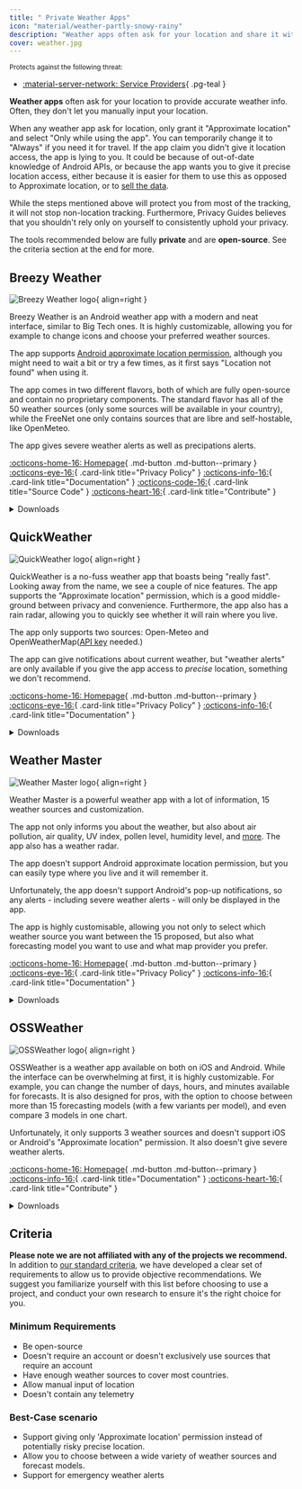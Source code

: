 ```yaml
---
title: " Private Weather Apps"
icon: "material/weather-partly-snowy-rainy"
description: "Weather apps often ask for your location and share it with advertisers. Instead, use private open-source weather apps."
cover: weather.jpg
---
```


<small>Protects against the following threat:</small>

- [:material-server-network: Service Providers](basics/common-threats.md#privacy-from-service-providers){ .pg-teal }

**Weather apps** often ask for your location to provide accurate weather info.  Often, they don't let you manually input your location.

When any weather app ask for location, only grant it "Approximate location" and select "Only while using the app". You can temporarily change it to "Always" if you need it for travel. If the app claim you didn't give it location access, the app is lying to you. It could be because of out-of-date knowledge of Android APIs, or because the app wants you to give it precise location access, either because it is easier for them to use this as opposed to Approximate location, or to [sell the data](https://www.theguardian.com/technology/2019/jan/04/weather-channel-app-lawsuit-location-data-selling).

While the steps mentioned above will protect you from most of the tracking, it will not stop non-location tracking. Furthermore, Privacy Guides believes that you shouldn't rely only on yourself to consistently uphold your privacy.

The tools recommended below are fully **private** and are **open-source**. See the criteria section at the end for more.

## Breezy Weather

<div class="admonition recommendation" markdown>

![Breezy Weather logo](assets/img/weather/breezy.webp){ align=right }

Breezy Weather is an Android weather app with a modern and neat interface, similar to Big Tech ones. It is highly customizable, allowing you for example to change icons and choose your preferred weather sources.

The app supports [Android approximate location permission](https://developer.android.com/codelabs/approximate-location), although you might need to wait a bit or try a few times, as it first says "Location not found" when using it.

The app comes in two different flavors, both of which are fully open-source and contain no proprietary components. The standard flavor has all of the 50 weather sources (only some sources will be available in your country), while the FreeNet one only contains sources that are libre and self-hostable, like OpenMeteo.

The app gives severe weather alerts as well as precipations alerts.

[:octicons-home-16: Homepage](https://github.com/breezy-weather/breezy-weather?tab=readme-ov-file#breezy-weather){ .md-button .md-button--primary }
[:octicons-eye-16:](https://github.com/breezy-weather/breezy-weather/blob/main/PRIVACY.md){ .card-link title="Privacy Policy" }
[:octicons-info-16:](https://github.com/breezy-weather/breezy-weather/blob/main/README.md){ .card-link title="Documentation" }
[:octicons-code-16:](https://github.com/breezy-weather/breezy-weather){ .card-link title="Source Code" }
[:octicons-heart-16:](https://github.com/breezy-weather/breezy-weather?tab=readme-ov-file#contribute){ .card-link title="Contribute" }

<details class="downloads" markdown>
<summary>Downloads</summary>

- [:simple-android: Github](https://github.com/breezy-weather/breezy-weather/releases)
- [:simple-obtainium: Obtainium](https://github.com/breezy-weather/breezy-weather/blob/main/INSTALL.md#obtainium)

</details>
</div>

## QuickWeather

<div class="admonition recommendation" markdown>

![QuickWeather logo](assets/img/weather/quick.png){ align=right }

QuickWeather is a no-fuss weather app that boasts being "really fast". Looking away from the name, we see a couple of nice features. The app supports the "Approximate location" permission, which is a good middle-ground between privacy and convenience. Furthermore, the app also has a rain radar, allowing you to quickly see whether it will rain where you live.

The app only supports  two sources: Open-Meteo and OpenWeatherMap([API key](https://home.openweathermap.org/subscriptions/unauth_subscribe/onecall_30/base) needed.)

The app can give notifications about current weather, but "weather alerts" are only available if you give the app access to *precise* location, something we don't recommend.

[:octicons-home-16: Homepage](https://github.com/TylerWilliamson/QuickWeather){ .md-button .md-button--primary }
[:octicons-eye-16:](https://github.com/TylerWilliamson/QuickWeather/blob/master/PrivacyPolicy.md){ .card-link title="Privacy Policy" }
[:octicons-info-16:](https://github.com/TylerWilliamson/QuickWeather/tree/master?tab=readme-ov-file#-quickweather){ .card-link title="Documentation" }

<details class="downloads" markdown>
<summary>Downloads</summary>

- [:simple-googleplay: Google Play](https://play.google.com/store/apps/details?id=com.ominous.quickweather)
- [:simple-android: Github](https://github.com/TylerWilliamson/QuickWeather/releases)

</details>
</div>

## Weather Master

<div class="admonition recommendation" markdown>

![Weather Master logo](assets/img/weather/master.svg){ align=right }

Weather Master is a powerful weather app with a lot of information, 15 weather sources and customization.

The app not only informs you about the weather, but also about air pollution, air quality, UV index, pollen level, humidity level, and [more](https://github.com/PranshulGG/WeatherMaster?tab=readme-ov-file#-features). The app also has a weather radar.

The app doesn't support Android approximate location permission, but you can easily type where you live and it will remember it.

Unfortunately, the app doesn't support Android's pop-up notifications, so any alerts - including severe weather alerts - will only be displayed in the app.

The app is highly customisable, allowing you not only to select which weather source you want between the 15 proposed, but also what forecasting model you want to use and what map provider you prefer.

[:octicons-home-16: Homepage](https://github.com/PranshulGG/WeatherMaster){ .md-button .md-button--primary }
[:octicons-eye-16:](https://github.com/PranshulGG/WeatherMaster/blob/master/app/src/main/assets/pages/aboutPages/PrivacyPolicy.html){ .card-link title="Privacy Policy" }
[:octicons-info-16:](https://github.com/PranshulGG/WeatherMaster?tab=readme-ov-file#-weathermaster){ .card-link title="Documentation" }

<details class="downloads" markdown>
<summary>Downloads</summary>

- [:simple-android: Github](https://github.com/PranshulGG/WeatherMaster/releases)

</details>
</div>

## OSSWeather

<div class="admonition recommendation" markdown>

![OSSWeather logo](assets/img/weather/oss.png){ align=right }

OSSWeather is a weather app available on both on iOS and Android. While the interface can be overwhelming at first, it is highly customizable. For example, you can change the number of days,  hours, and minutes available for forecasts. It is also designed for pros, with the option to choose between more than 15 forecasting models (with a few variants per model), and even compare 3 models in one chart.

Unfortunately, it only supports 3 weather sources and doesn't support iOS or Android's "Approximate location" permission. It also doesn't give severe weather alerts.

[:octicons-home-16: Homepage](https://github.com/Akylas/oss-weather){ .md-button .md-button--primary }
[:octicons-info-16:](https://github.com/Akylas/oss-weather){ .card-link title="Documentation" }
[:octicons-heart-16:](https://github.com/sponsors/farfromrefug){ .card-link title="Contribute" }

<details class="downloads" markdown>
<summary>Downloads</summary>

- [:simple-appstore: App Store](https://apps.apple.com/en/app/oss-weather/id1499117252)
- [:simple-googleplay: Google Play](https://play.google.com/store/apps/details?id=com.akylas.weather)
- [:simple-android: Github](https://github.com/Akylas/oss-weather/releases)

</details>

</div>

## Criteria

**Please note we are not affiliated with any of the projects we recommend.** In addition to [our standard criteria](about/criteria.md), we have developed a clear set of requirements to allow us to provide objective recommendations. We suggest you familiarize yourself with this list before choosing to use a project, and conduct your own research to ensure it's the right choice for you.

### Minimum Requirements

- Be open-source
- Doesn't require an account or doesn't exclusively use sources that require an account
- Have enough weather sources to cover most countries.
- Allow manual input of location
- Doesn't contain any telemetry

### Best-Case scenario

- Support giving only 'Approximate location' permission instead of potentially risky precise location.
- Allow you to choose between a wide variety of weather sources and forecast models.
- Support for emergency weather alerts

